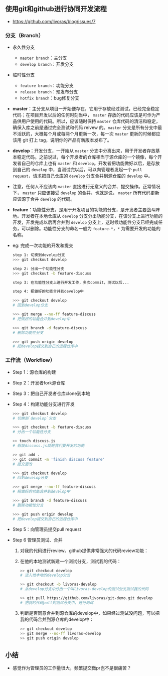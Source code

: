 ## 使用git和github进行协同开发流程
* https://github.com/livoras/blog/issues/7


### 分支（Branch）
* 永久性分支
    * `master branch`：主分支
    * `develop branch`：开发分支

* 临时性分支
    * `feature branch`：功能分支
    * `release branch`：预发布分支
    * `hotfix branch`：bug修复分支

* __master__：主分支从项目一开始便存在，它用于存放经过测试，已经完全稳定代码；在项目开发以后的任何时刻当中， `master` 存放的代码应该是可作为产品供用户使用的代码。所以，应该随时保持 `master` 仓库代码的清洁和稳定，确保入库之前是通过完全测试和代码 reivew 的。`master` 分支是所有分支中最不活跃的，大概每个月或每两个月更新一次，每一次 `master` 更新的时候都应该用 git 打上 tag，说明你的产品有新版本发布了。

* __develop__：开发分支，一开始从 `master` 分支中分离出来，用于开发者存放基本稳定代码。之前说过，每个开发者的仓库相当于源仓库的一个镜像，每个开发者自己的仓库上也有 `master` 和 `develop`。开发者把功能做好以后，是存放到自己的 `develop` 中，当测试完以后，可以向管理者发起一个 `pull request`，请求把自己仓库的 `develop` 分支合并到源仓库的 `develop` 中。

* 注意，任何人不应该向 `master` 直接进行无意义的合并、提交操作。正常情况下， `master` 只应该接受 `develop` 的合并，也就是说， `master` 所有代码更新应该源于合并 `develop` 的代码。

* __feature__：功能性分支，是用于开发项目的功能的分支，是开发者主要战斗阵地。开发者在本地仓库从 `develop` 分支分出功能分支，在该分支上进行功能的开发，开发完成以后再合并到 `develop` 分支上，这时候功能性分支已经完成任务，可以删除。功能性分支的命名一般为 `feature-*`，`*` 为需要开发的功能的名称。

* eg: 完成一次功能的开发和提交
    ```sh
    step 1: 切换到develop分支
    >>> git checkout develop

    step 2: 分出一个功能性分支
    >>> git checkout -b feature-discuss

    step 3: 在功能性分支上进行开发工作，多次commit，测试以后...

    step 4: 把做好的功能合并到develop中

    >>> git checkout develop
    # 回到develop分支

    >>> git merge --no-ff feature-discuss
    # 把做好的功能合并到develop中

    >>> git branch -d feature-discuss
    # 删除功能性分支

    >>> git push origin develop
    # 把develop提交到自己的远程仓库中
    ```


### 工作流（Workflow）
* Step 1：源仓库的构建

* Step 2：开发者fork源仓库

* Step 3：把自己开发者仓库clone到本地

* Step 4：构建功能分支进行开发
    ```sh
    >>> git checkout develop
    # 切换到`develop`分支

    >>> git checkout -b feature-discuss
    # 分出一个功能性分支

    >> touch discuss.js
    # 假装discuss.js就是我们要开发的功能

    >> git add .
    >> git commit -m 'finish discuss feature'
    # 提交更改

    >>> git checkout develop
    # 回到develop分支

    >>> git merge --no-ff feature-discuss
    # 把做好的功能合并到develop中

    >>> git branch -d feature-discuss
    # 删除功能性分支

    >>> git push origin develop
    # 把develop提交到自己的远程仓库中
    ```

* Step 5：向管理员提交pull request

* Step 6 管理员测试、合并
    1. 对我的代码进行review。github提供非常强大的代码review功能：

    2. 在他的本地测试新建一个测试分支，测试我的代码：
        ```sh
        >> git checkout develop
        # 进入他本地的develop分支

        >> git checkout -b livoras-develop
        # 从develop分支中分出一个叫livoras-develop的测试分支测试我的代码

        >> git pull https://github.com/livoras/git-demo.git develop
        # 把我的代码pull到测试分支中，进行测试
        ```
    
    3. 判断是否同意合并到源仓库的develop中，如果经过测试没问题，可以把我的代码合并到源仓库的develop中：
        ```sh
        >> git checkout develop
        >> git merge --no-ff livoras-develop
        >> git push origin develop
        ```


## 小结
* 感觉作为管理员的工作量很大，频繁提交做pr岂不是很痛苦？
